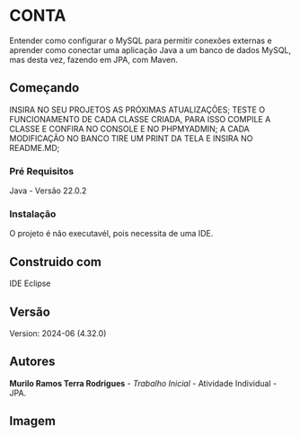 # CONTA

Entender como configurar o MySQL para permitir conexões externas e aprender como conectar uma aplicação Java a um banco de dados MySQL, mas desta vez, fazendo em JPA, com Maven.

## Começando

INSIRA NO SEU PROJETOS AS PRÓXIMAS ATUALIZAÇÕES;
TESTE O FUNCIONAMENTO DE CADA CLASSE CRIADA, PARA ISSO COMPILE A CLASSE E
CONFIRA NO CONSOLE E NO PHPMYADMIN;
A CADA MODIFICAÇÃO NO BANCO TIRE UM PRINT DA TELA E INSIRA NO README.MD;

### Pré Requisitos

Java - Versão 22.0.2

### Instalação

O projeto é não executavél, pois necessita de uma IDE.

## Construido com 

IDE Eclipse

## Versão 

Version: 2024-06 (4.32.0)

## Autores 

**Murilo Ramos Terra Rodrigues** - *Trabalho Inicial* - Atividade Individual - JPA.

## Imagem



